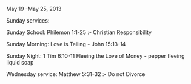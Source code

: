 May 19 -May 25, 2013

Sunday services:

 Sunday School: Philemon 1:1-25 :- Christian Responsibility

 Sunday Morning: Love is Telling - John 15:13-14

 Sunday Night: 1 Tim 6:10-11 Fleeing the Love of Money - pepper fleeing liquid soap

Wednesday service: Matthew 5:31-32 :- Do not Divorce